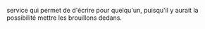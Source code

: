 service qui permet de d'écrire pour quelqu'un, puisqu'il y aurait la possibilité mettre les brouillons dedans.